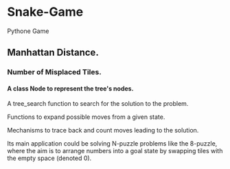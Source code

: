 # Snake-Game
Pythone Game
##  Manhattan Distance.
### Number of Misplaced Tiles.
#### A class Node to represent the tree's nodes.

A tree_search function to search for the solution to the problem.

Functions to expand possible moves from a given state.

Mechanisms to trace back and count moves leading to the solution.

Its main application could be solving N-puzzle problems like the 8-puzzle, where the aim is to arrange numbers into a goal state by swapping tiles with the empty space (denoted 0).

